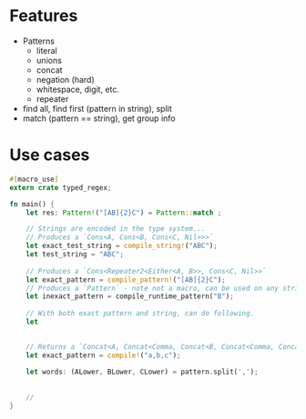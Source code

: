 # Features

- Patterns
  - literal
  - unions
  - concat
  - negation (hard)
  - whitespace, digit, etc.
  - repeater
- find all, find first (pattern in string), split
- match (pattern == string), get group info

# Use cases

```rust
#[macro_use]
extern crate typed_regex;

fn main() {
    let res: Pattern!("[AB]{2}C") = Pattern::match ;

    // Strings are encoded in the type system...
    // Produces a `Cons<A, Cons<B, Cons<C, Nil>>>` 
    let exact_test_string = compile_string!("ABC");
    let test_string = "ABC";
    
    // Produces a `Cons<Repeater2<Either<A, B>>, Cons<C, Nil>>`
    let exact_pattern = compile_pattern!("[AB]{2}C");
    // Produces a `Pattern` - note not a macro, can be used on any string.
    let inexact_pattern = compile_runtime_pattern("B");
    
    // With both exact pattern and string, can do following.
    let 
    

    // Returns a `Concat<A, Concat<Comma, Concat<B, Concat<Comma, Concat<C>>>>>`.
    let exact_pattern = compile!("a,b,c");
    
    let words: (ALower, BLower, CLower) = pattern.split(',');
    
    
    // 
}
```